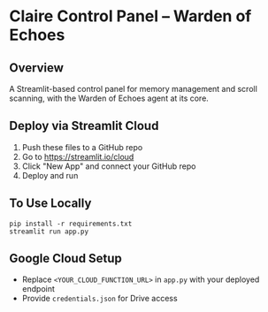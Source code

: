 
# Claire Control Panel – Warden of Echoes

## Overview
A Streamlit-based control panel for memory management and scroll scanning, with the Warden of Echoes agent at its core.

## Deploy via Streamlit Cloud
1. Push these files to a GitHub repo
2. Go to https://streamlit.io/cloud
3. Click "New App" and connect your GitHub repo
4. Deploy and run

## To Use Locally
```
pip install -r requirements.txt
streamlit run app.py
```

## Google Cloud Setup
- Replace `<YOUR_CLOUD_FUNCTION_URL>` in `app.py` with your deployed endpoint
- Provide `credentials.json` for Drive access
